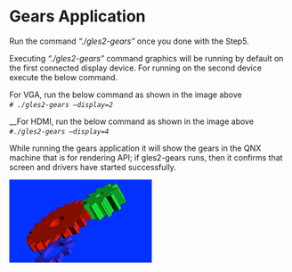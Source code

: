 # Gears Application

Run the command _“./gles2-gears”_ once you done with the Step5.

Executing _“./gles2-gears”_ command graphics will be running by default on the first connected display device. For running on the second device execute the below command.  


For VGA, run the below command as shown in the image above  
_`# ./gles2-gears –display=2`_

  
__For HDMI, run the below command as shown in the image above  
_`#./gles2-gears –display=4`_

While running the gears application it will show the gears in the QNX machine that is for rendering API; if gles2-gears runs, then it confirms that screen and drivers have started successfully.

![Figure 41: Gears View in QNX](../../../../../.gitbook/assets/41.png)

